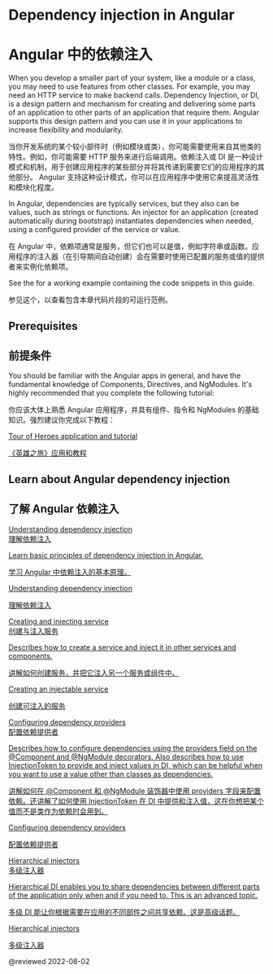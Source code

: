 # Dependency injection in Angular

# Angular 中的依赖注入

When you develop a smaller part of your system, like a module or a class, you may need to use features from other classes. For example, you may need an HTTP service to make backend calls. Dependency Injection, or DI, is a design pattern and mechanism for creating and delivering some parts of an application to other parts of an application that require them. Angular supports this design pattern and you can use it in your applications to increase flexibility and modularity. 

当你开发系统的某个较小部件时（例如模块或类），你可能需要使用来自其他类的特性。例如，你可能需要 HTTP 服务来进行后端调用。依赖注入或 DI 是一种设计模式和机制，用于创建应用程序的某些部分并将其传递到需要它们的应用程序的其他部分。 Angular 支持这种设计模式，你可以在应用程序中使用它来提高灵活性和模块化程度。

In Angular, dependencies are typically services, but they also can be values, such as strings or functions. An injector for an application (created automatically during bootstrap) instantiates dependencies when needed, using a configured provider of the service or value. 

在 Angular 中，依赖项通常是服务，但它们也可以是值，例如字符串或函数。应用程序的注入器（在引导期间自动创建）会在需要时使用已配置的服务或值的提供者来实例化依赖项。

<div class="alert is-helpful">

See the <live-example name="dependency-injection"></live-example> for a working example containing the code snippets in this guide.

参见这个<live-example name="dependency-injection"></live-example>，以查看包含本章代码片段的可运行范例。

</div>

## Prerequisites

## 前提条件

You should be familiar with the Angular apps in general, and have the fundamental knowledge of Components, Directives, and NgModules. It's highly recommended that you complete the following tutorial:

你应该大体上熟悉 Angular 应用程序，并具有组件、指令和 NgModules 的基础知识。强烈建议你完成以下教程：

[Tour of Heroes application and tutorial](tutorial)

[《英雄之旅》应用和教程](tutorial)

## Learn about Angular dependency injection

## 了解 Angular 依赖注入

<div class="card-container">
  <a href="guide/dependency-injection" class="docs-card" title="Understanding dependency injection">
    <section>Understanding dependency injection</section>
    <section>理解依赖注入</section>
    <p>Learn basic principles of dependency injection in Angular.</p>
    <p>学习 Angular 中依赖注入的基本原理。</p>
    <p class="card-footer">Understanding dependency injection</p>
    <p class="card-footer">理解依赖注入</p>
  </a>
  <a href="guide/creating-injectable-service" class="docs-card" title="Creating and injecting service">
    <section>Creating and injecting service</section>
    <section>创建与注入服务</section>
    <p>Describes how to create a service and inject it in other services and components.</p>
    <p>讲解如何创建服务，并把它注入另一个服务或组件中。</p>
    <p class="card-footer">Creating an injectable service</p>
    <p class="card-footer">创建可注入的服务</p>
  </a>
  <a href="guide/dependency-injection-providers" class="docs-card" title="Configuring dependency providers">
    <section>Configuring dependency providers</section>
    <section>配置依赖提供者</section>
    <p>Describes how to configure dependencies using the providers field on the @Component and @NgModule decorators. Also describes how to use InjectionToken to provide and inject values in DI, which can be helpful when you want to use a value other than classes as dependencies.</p>
    <p>讲解如何在 @Component 和 @NgModule 装饰器中使用 providers 字段来配置依赖。还讲解了如何使用 InjectionToken 在 DI 中提供和注入值，这在你想把某个值而不是类作为依赖时会用到。</p>
    <p class="card-footer">Configuring dependency providers</p>
    <p class="card-footer">配置依赖提供者</p>
  </a>
  <a href="guide/hierarchical-dependency-injection" class="docs-card" title="Hierarchical injectors">
    <section>Hierarchical injectors</section>
    <section>多级注入器</section>
    <p>Hierarchical DI enables you to share dependencies between different parts of the application only when and if you need to. This is an advanced topic.</p>
    <p>多级 DI 能让你根据需要在应用的不同部件之间共享依赖。这是高级话题。</p>
    <p class="card-footer">Hierarchical injectors</p>
    <p class="card-footer">多级注入器</p>
  </a>
</div>

@reviewed 2022-08-02
